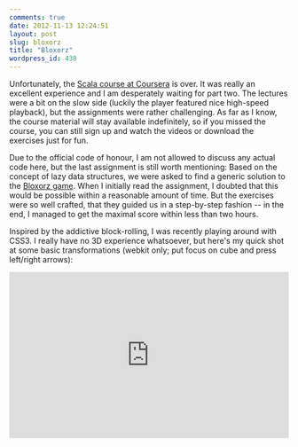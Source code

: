 ```yaml
---
comments: true
date: 2012-11-13 12:24:51
layout: post
slug: bloxorz
title: "Bloxorz"
wordpress_id: 438
---
```

Unfortunately, the [Scala course at Coursera](http://class.coursera.org/progfun-2012-001) is over. It was really an 
excellent experience and I am desperately waiting for part two. The lectures were a bit on the slow side (luckily the player 
featured nice high-speed playback), but the assignments were rather challenging. As far as I know, the course material will 
stay available indefinitely, so if you missed the course, you can still sign up and watch the videos or download the 
exercises just for fun.

Due to the official code of honour, I am not allowed to discuss any actual code here, but the last assignment is still worth 
mentioning: Based on the concept of lazy data structures, we were asked to find a generic solution to the [Bloxorz game](
http://www.coolmath-games.com/0-bloxorz/index.html). When I initially read the assignment, I doubted that this would be 
possible within a reasonable amount of time. But the exercises were so well crafted, that they guided us in a step-by-step 
fashion -- in the end, I managed to get the maximal score within less than two hours.

Inspired by the addictive block-rolling, I was recently playing around with CSS3. I really have no 3D experience whatsoever, 
but here's my quick shot at some basic transformations (webkit only; put focus on cube and press left/right arrows):

<iframe style="width: 100%; height: 300px" src="http://jsfiddle.net/netzwerg/Rrreu/embedded/result,js,html,css/"
allowfullscreen="allowfullscreen" frameborder="0"></iframe>
